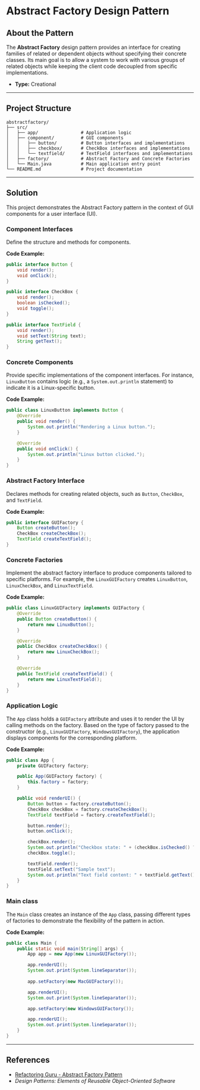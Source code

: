 # Abstract Factory Design Pattern

## About the Pattern
The **Abstract Factory** design pattern provides an interface for creating families of related or dependent objects without specifying their concrete classes. Its main goal is to allow a system to work with various groups of related objects while keeping the client code decoupled from specific implementations.

- **Type:** Creational

---

## Project Structure
```
abstractfactory/
├── src/
│   ├── app/                # Application logic
│   ├── component/          # GUI components
│   │   ├── button/         # Button interfaces and implementations
│   │   ├── checkbox/       # CheckBox interfaces and implementations
│   │   └── textfield/      # TextField interfaces and implementations
│   ├── factory/            # Abstract Factory and Concrete Factories
│   └── Main.java           # Main application entry point
└── README.md               # Project documentation
```

---

## Solution
This project demonstrates the Abstract Factory pattern in the context of GUI components for a user interface (UI). 

### Component Interfaces
Define the structure and methods for components.

**Code Example:**
```java
public interface Button {
    void render();
    void onClick();
}
```

```java
public interface CheckBox {
    void render();
    boolean isChecked();
    void toggle();
}
```

```java
public interface TextField {
    void render();
    void setText(String text);
    String getText();
}
```

### Concrete Components
Provide specific implementations of the component interfaces. For instance, `LinuxButton` contains logic (e.g., a `System.out.println` statement) to indicate it is a Linux-specific button.

**Code Example:**
```java
public class LinuxButton implements Button {
    @Override
    public void render() {
        System.out.println("Rendering a Linux button.");
    }

    @Override
    public void onClick() {
        System.out.println("Linux button clicked.");
    }
}
```

### Abstract Factory Interface
Declares methods for creating related objects, such as `Button`, `CheckBox`, and `TextField`.

**Code Example:**
```java
public interface GUIFactory {
    Button createButton();
    CheckBox createCheckBox();
    TextField createTextField();
}
```

### Concrete Factories
Implement the abstract factory interface to produce components tailored to specific platforms. For example, the `LinuxGUIFactory` creates `LinuxButton`, `LinuxCheckBox`, and `LinuxTextField`.

**Code Example:**
```java
public class LinuxGUIFactory implements GUIFactory {
    @Override
    public Button createButton() {
        return new LinuxButton();
    }

    @Override
    public CheckBox createCheckBox() {
        return new LinuxCheckBox();
    }

    @Override
    public TextField createTextField() {
        return new LinuxTextField();
    }
}
```

### Application Logic
The `App` class holds a `GUIFactory` attribute and uses it to render the UI by calling methods on the factory. Based on the type of factory passed to the constructor (e.g., `LinuxGUIFactory`, `WindowsGUIFactory`), the application displays components for the corresponding platform.

**Code Example:**
```java
public class App {
    private GUIFactory factory;

    public App(GUIFactory factory) {
        this.factory = factory;
    }

    public void renderUI() {
        Button button = factory.createButton();
        CheckBox checkBox = factory.createCheckBox();
        TextField textField = factory.createTextField();

        button.render();
        button.onClick();

        checkBox.render();
        System.out.println("Checkbox state: " + (checkBox.isChecked() ? "Checked" : "Unchecked"));
        checkBox.toggle();

        textField.render();
        textField.setText("Sample text");
        System.out.println("Text field content: " + textField.getText());
    }
}
```

### Main class
The `Main` class creates an instance of the `App` class, passing different types of factories to demonstrate the flexibility of the pattern in action.

**Code Example:**
```java
public class Main {
    public static void main(String[] args) {
        App app = new App(new LinuxGUIFactory());

        app.renderUI();
        System.out.print(System.lineSeparator());
                
        app.setFactory(new MacGUIFactory());

        app.renderUI();
        System.out.print(System.lineSeparator());

        app.setFactory(new WindowsGUIFactory());

        app.renderUI();
        System.out.print(System.lineSeparator());
    }
}
```

---

## References
- [Refactoring Guru - Abstract Factory Pattern](https://refactoring.guru/design-patterns/abstract-factory)
- *Design Patterns: Elements of Reusable Object-Oriented Software*